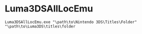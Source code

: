 # Luma3DSAllLocEmu

`Luma3DSAllLocEmu.exe "\path\to\Nintendo 3DS\Titles\Folder" "\path\to\Luma3DS\titles\folder`
